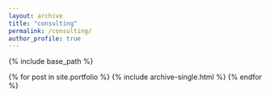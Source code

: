 ```yaml
---
layout: archive
title: "consulting"
permalink: /consulting/
author_profile: true
---
```



{% include base_path %}


{% for post in site.portfolio %}
  {% include archive-single.html %}
{% endfor %}
